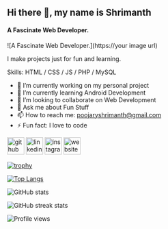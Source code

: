 ## Hi there 👋, my name is Shrimanth
#### A Fascinate Web Developer.
![A Fascinate Web Developer.](https://your image url)

I make projects just for fun and learning.

Skills:  HTML / CSS / JS / PHP / MySQL 

- 🔭 I’m currently working on my personal project 
- 🌱 I’m currently learning Android Development 
- 👯 I’m looking to collaborate on Web Development 
- 💬 Ask me about Fun Stuff 
- 📫 How to reach me: poojaryshrimanth@gmail.com 
- ⚡ Fun fact: I love to code 


[<img src='https://cdn.jsdelivr.net/npm/simple-icons@3.0.1/icons/github.svg' alt='github' height='40'>](https://github.com/Shrimanthpoojary)  [<img src='https://cdn.jsdelivr.net/npm/simple-icons@3.0.1/icons/linkedin.svg' alt='linkedin' height='40'>](https://www.linkedin.com/in/shrimanth-poojary-a08a73238//)  [<img src='https://cdn.jsdelivr.net/npm/simple-icons@3.0.1/icons/instagram.svg' alt='instagram' height='40'>](https://www.instagram.com/_shree_0007/)  [<img src='https://cdn.jsdelivr.net/npm/simple-icons@3.0.1/icons/icloud.svg' alt='website' height='40'>](https://Shrimanthpoojary.github.io)  

[![trophy](https://github-profile-trophy.vercel.app/?username=Shrimanthpoojary)](https://github.com/ryo-ma/github-profile-trophy)

[![Top Langs](https://github-readme-stats.vercel.app/api/top-langs/?username=Shrimanthpoojary)](https://github.com/anuraghazra/github-readme-stats)

![GitHub stats](https://github-readme-stats.vercel.app/api?username=Shrimanthpoojary&show_icons=true)  

![GitHub streak stats](https://github-readme-streak-stats.herokuapp.com/?user=Shrimanthpoojary)  

![Profile views](https://gpvc.arturio.dev/Shrimanthpoojary)  
